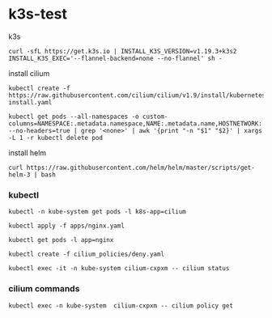 # k3s-test
k3s
```
curl -sfL https://get.k3s.io | INSTALL_K3S_VERSION=v1.19.3+k3s2 INSTALL_K3S_EXEC='--flannel-backend=none --no-flannel' sh -
```
install cilium
```
kubectl create -f https://raw.githubusercontent.com/cilium/cilium/v1.9/install/kubernetes/quick-install.yaml
```

```
kubectl get pods --all-namespaces -o custom-columns=NAMESPACE:.metadata.namespace,NAME:.metadata.name,HOSTNETWORK:.spec.hostNetwork --no-headers=true | grep '<none>' | awk '{print "-n "$1" "$2}' | xargs -L 1 -r kubectl delete pod
```

install helm 

```
curl https://raw.githubusercontent.com/helm/helm/master/scripts/get-helm-3 | bash
```

### kubectl

```
kubectl -n kube-system get pods -l k8s-app=cilium
```

```
kubectl apply -f apps/nginx.yaml
```

```
kubectl get pods -l app=nginx
```

```
kubectl create -f cilium_policies/deny.yaml
```

```
kubectl exec -it -n kube-system cilium-cxpxm -- cilium status
```

### cilium commands

```
kubectl exec -n kube-system  cilium-cxpxm -- cilium policy get
```




